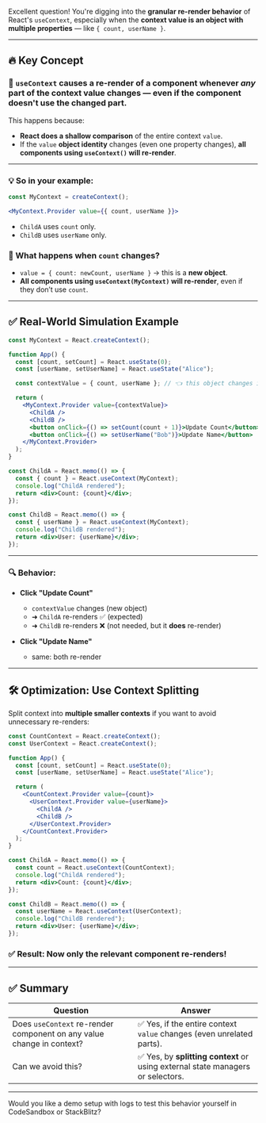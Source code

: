 Excellent question! You're digging into the **granular re-render behavior** of React's `useContext`, especially when the **context value is an object with multiple properties** — like `{ count, userName }`.

---

## 🔥 Key Concept

### 🧠 **`useContext` causes a re-render of a component whenever *any* part of the context value changes — even if the component doesn't use the changed part.**

This happens because:

* **React does a shallow comparison** of the entire context `value`.
* If the `value` **object identity** changes (even one property changes), **all components using `useContext()` will re-render**.

---

### 💡 So in your example:

```jsx
const MyContext = createContext();

<MyContext.Provider value={{ count, userName }}>
```

* `ChildA` uses `count` only.
* `ChildB` uses `userName` only.

### 🔄 What happens when `count` changes?

* `value = { count: newCount, userName }` → this is a **new object**.
* **All components using `useContext(MyContext)` will re-render**, even if they don’t use `count`.

---

## ✅ Real-World Simulation Example

```jsx
const MyContext = React.createContext();

function App() {
  const [count, setCount] = React.useState(0);
  const [userName, setUserName] = React.useState("Alice");

  const contextValue = { count, userName }; // 👈 this object changes if either value changes

  return (
    <MyContext.Provider value={contextValue}>
      <ChildA />
      <ChildB />
      <button onClick={() => setCount(count + 1)}>Update Count</button>
      <button onClick={() => setUserName("Bob")}>Update Name</button>
    </MyContext.Provider>
  );
}

const ChildA = React.memo(() => {
  const { count } = React.useContext(MyContext);
  console.log("ChildA rendered");
  return <div>Count: {count}</div>;
});

const ChildB = React.memo(() => {
  const { userName } = React.useContext(MyContext);
  console.log("ChildB rendered");
  return <div>User: {userName}</div>;
});
```

---

### 🔍 Behavior:

* **Click "Update Count"**

  * `contextValue` changes (new object)
  * ➜ `ChildA` re-renders ✅ (expected)
  * ➜ `ChildB` re-renders ❌ (not needed, but it **does** re-render)

* **Click "Update Name"**

  * same: both re-render

---

## 🛠️ Optimization: Use Context Splitting

Split context into **multiple smaller contexts** if you want to avoid unnecessary re-renders:

```jsx
const CountContext = React.createContext();
const UserContext = React.createContext();

function App() {
  const [count, setCount] = React.useState(0);
  const [userName, setUserName] = React.useState("Alice");

  return (
    <CountContext.Provider value={count}>
      <UserContext.Provider value={userName}>
        <ChildA />
        <ChildB />
      </UserContext.Provider>
    </CountContext.Provider>
  );
}

const ChildA = React.memo(() => {
  const count = React.useContext(CountContext);
  console.log("ChildA rendered");
  return <div>Count: {count}</div>;
});

const ChildB = React.memo(() => {
  const userName = React.useContext(UserContext);
  console.log("ChildB rendered");
  return <div>User: {userName}</div>;
});
```

### ✅ Result: Now only the relevant component re-renders!

---

## ✅ Summary

| Question                                                              | Answer                                                                         |
| --------------------------------------------------------------------- | ------------------------------------------------------------------------------ |
| Does `useContext` re-render component on any value change in context? | ✅ Yes, if the entire context `value` changes (even unrelated parts).           |
| Can we avoid this?                                                    | ✅ Yes, by **splitting context** or using external state managers or selectors. |

---

Would you like a demo setup with logs to test this behavior yourself in CodeSandbox or StackBlitz?
